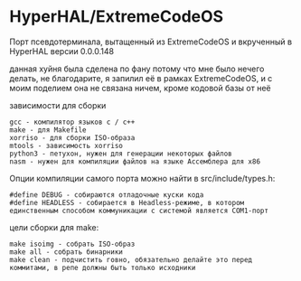# HyperHAL/ExtremeCodeOS

Порт псевдотерминала, вытащенный из ExtremeCodeOS и вкрученный в HyperHAL 
версии 0.0.0.148

данная хуйня была сделена по фану потому что мне было нечего делать, не благодарите, я запилил её в рамках ExtremeCodeOS, и с моим поделием она не связана ничем, кроме кодовой базы от неё

зависимости для сборки
```
gcc - компилятор языков c / c++
make - для Makefile
xorriso - для сборки ISO-образа
mtools - зависимость xorriso
python3 - петухон, нужен для генерации некоторых файлов
nasm - нужен для компиляции файлов на языке Ассемблера для x86
```

Опции компиляции самого порта можно найти в src/include/types.h:

```
#define DEBUG - собираются отладочные куски кода
#define HEADLESS - собирается в Headless-режиме, в котором единственным способом коммуникации с системой является COM1-порт
```

цели сборки для make:
```
make isoimg - собрать ISO-образ
make all - собрать бинарники
make clean - подчистить говно, обязательно делайте это перед коммитами, в репе должны быть только исходники
```